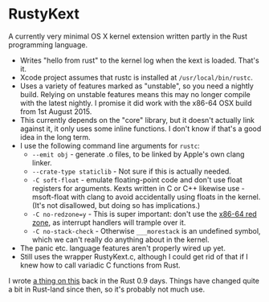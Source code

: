 # RustyKext

A currently very minimal OS X kernel extension written partly in the Rust programming language.

 * Writes "hello from rust" to the kernel log when the kext is loaded. That's it.
 * Xcode project assumes that rustc is installed at `/usr/local/bin/rustc`.
 * Uses a variety of features marked as "unstable", so you need a nightly build. Relying on unstable features means this may no longer compile with the latest nightly. I promise it did work with the x86-64 OSX build from 1st August 2015.
 * This currently depends on the "core" library, but it doesn't actually link against it, it only uses some inline functions. I don't know if that's a good idea in the long term.
 * I use the following command line arguments for `rustc`:
	- `--emit obj` - generate .o files, to be linked by Apple's own clang linker.
	- `--crate-type staticlib` - Not sure if this is actually needed.
	- `-C soft-float` - emulate floating-point code and don't use float registers for arguments. Kexts written in C or C++ likewise use -msoft-float with clang to avoid accidentally using floats in the kernel. (It's not disallowed, but doing so has implications.)
	- `-C no-redzone=y` - This is super important: don't use the [x86-64 red zone](https://en.wikipedia.org/wiki/Red_zone_%28computing%29), as interrupt handlers will trample over it.
	- `-C no-stack-check` - Otherwise `___morestack` is an undefined symbol, which we can't really do anything about in the kernel.
 * The panic etc. language features aren't properly wired up yet.
 * Still uses the wrapper RustyKext.c, although I could get rid of that if I knew how to call variadic C functions from Rust.

I wrote [a thing on this](http://philjordan.eu/article/a-minimal-osx-kext-written-in-rust)  back in the Rust 0.9 days. Things have changed quite a bit in Rust-land since then, so it's probably not much use.
